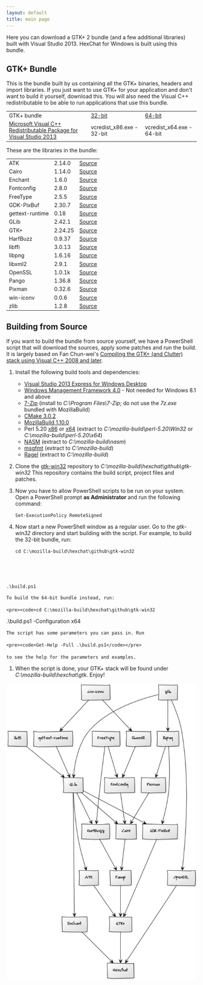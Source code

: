 ```yaml
---
layout: default
title: main page
---
```


Here you can download a GTK+ 2 bundle (and a few additional libraries) built with Visual Studio 2013. HexChat for Windows is built using this bundle.


## GTK+ Bundle

This is the bundle built by us containing all the GTK+ binaries, headers and import libraries. If you just want to use GTK+ for your application and don't want to build it yourself, download this. You will also need the Visual C++ redistributable to be able to run applications that use this bundle.

<table>
    <tr>
        <td>GTK+ bundle</td>
        <td><a href="http://dl.hexchat.net/gtk-win32/vc12/x86/gtk-Win32.7z">32-bit</a></td>
        <td><a href="http://dl.hexchat.net/gtk-win32/vc12/x64/gtk-x64.7z">64-bit</a></td>
    </tr>
    <tr>
        <td><a href="http://www.microsoft.com/en-us/download/details.aspx?id=40784">Microsoft Visual C++ Redistributable Package for Visual Studio 2013</a></td>
        <td>vcredist_x86.exe - 32-bit</a></td>
        <td>vcredist_x64.exe - 64-bit</a></td>
    </tr>
</table>

These are the libraries in the bundle:

<table>
    <tr>
        <td>ATK</td>
        <td>2.14.0</td>
        <td><a href="http://dl.hexchat.net/gtk-win32/src/atk-2.14.0.7z">Source</a></td>
    </tr>
    <tr>
        <td>Cairo</td>
        <td>1.14.0</td>
        <td><a href="http://dl.hexchat.net/gtk-win32/src/cairo-1.14.0.7z">Source</a></td>
    </tr>
    <tr>
        <td>Enchant</td>
        <td>1.6.0</td>
        <td><a href="http://dl.hexchat.net/gtk-win32/src/enchant-1.6.0.7z">Source</a></td>
    </tr>
    <tr>
        <td>Fontconfig</td>
        <td>2.8.0</td>
        <td><a href="http://dl.hexchat.net/gtk-win32/src/fontconfig-2.8.0.7z">Source</a></td>
    </tr>
    <tr>
        <td>FreeType</td>
        <td>2.5.5</td>
        <td><a href="http://dl.hexchat.net/gtk-win32/src/freetype-2.5.5.7z">Source</a></td>
    </tr>
    <tr>
        <td>GDK-PixBuf</td>
        <td>2.30.7</td>
        <td><a href="http://dl.hexchat.net/gtk-win32/src/gdk-pixbuf-2.30.7.7z">Source</a></td>
    </tr>
    <tr>
        <td>gettext-runtime</td>
        <td>0.18</td>
        <td><a href="http://dl.hexchat.net/gtk-win32/src/gettext-runtime-0.18.7z">Source</a></td>
    </tr>
    <tr>
        <td>GLib</td>
        <td>2.42.1</td>
        <td><a href="http://dl.hexchat.net/gtk-win32/src/glib-2.42.1.7z">Source</a></td>
    </tr>
    <tr>
        <td>GTK+</td>
        <td>2.24.25</td>
        <td><a href="http://dl.hexchat.net/gtk-win32/src/gtk-2.24.25.7z">Source</a></td>
    </tr>
    <tr>
        <td>HarfBuzz</td>
        <td>0.9.37</td>
        <td><a href="http://dl.hexchat.net/gtk-win32/src/harfbuzz-0.9.37.7z">Source</a></td>
    </tr>
    <tr>
        <td>libffi</td>
        <td>3.0.13</td>
        <td><a href="http://dl.hexchat.net/gtk-win32/src/libffi-3.0.13.7z">Source</a></td>
    </tr>
    <tr>
        <td>libpng</td>
        <td>1.6.16</td>
        <td><a href="http://dl.hexchat.net/gtk-win32/src/libpng-1.6.16.7z">Source</a></td>
    </tr>
    <tr>
        <td>libxml2</td>
        <td>2.9.1</td>
        <td><a href="http://dl.hexchat.net/gtk-win32/src/libxml2-2.9.1.7z">Source</a></td>
    </tr>
    <tr>
        <td>OpenSSL</td>
        <td>1.0.1k</td>
        <td><a href="http://dl.hexchat.net/gtk-win32/src/openssl-1.0.1k.7z">Source</a></td>
    </tr>
    <tr>
        <td>Pango</td>
        <td>1.36.8</td>
        <td><a href="http://dl.hexchat.net/gtk-win32/src/pango-1.36.8.7z">Source</a></td>
    </tr>
    <tr>
        <td>Pixman</td>
        <td>0.32.6</td>
        <td><a href="http://dl.hexchat.net/gtk-win32/src/pixman-0.32.6.7z">Source</a></td>
    </tr>
    <tr>
        <td>win-iconv</td>
        <td>0.0.6</td>
        <td><a href="http://dl.hexchat.net/gtk-win32/src/win-iconv-0.0.6.7z">Source</a></td>
    </tr>
    <tr>
        <td>zlib</td>
        <td>1.2.8</td>
        <td><a href="http://dl.hexchat.net/gtk-win32/src/zlib-1.2.8.7z">Source</a></td>
    </tr>
</table>


## Building from Source

If you want to build the bundle from source yourself, we have a PowerShell script that will download the sources, apply some patches and run the build. It is largely based on Fan Chun-wei's [Compiling the GTK+ (and Clutter) stack using Visual C++ 2008 and later](https://wiki.gnome.org/action/show/Projects/GTK+/Win32/MSVCCompilationOfGTKStack).

1. Install the following build tools and dependencies:

    * [Visual Studio 2013 Express for Windows Desktop](http://www.microsoft.com/visualstudio/eng/2013-downloads#d-2013-express)
    * [Windows Management Framework 4.0](http://www.microsoft.com/en-us/download/details.aspx?id=40855) - Not needed for Windows 8.1 and above
    * [7-Zip](http://www.7-zip.org/download.html) (install to _C:\Program Files\7-Zip_; do not use the _7z.exe_ bundled with MozillaBuild)
    * [CMake 3.0.2](http://www.cmake.org/cmake/resources/software.html)
    * [MozillaBuild 1.10.0](http://ftp.mozilla.org/pub/mozilla.org/mozilla/libraries/win32/)
    * Perl 5.20 [x86](http://dl.hexchat.net/misc/perl/perl-5.20.0-x86.7z) or [x64](http://dl.hexchat.net/misc/perl/perl-5.20.0-x64.7z) (extract to _C:\mozilla-build\perl-5.20\Win32_ or _C:\mozilla-build\perl-5.20\x64_)
    * [NASM](http://www.nasm.us/pub/nasm/releasebuilds/?C=M;O=D) (extract to _C:\mozilla-build\nasm_)
    * [msgfmt](http://dl.hexchat.net/gtk-win32/msgfmt-0.18.1.7z) (extract to _C:\mozilla-build_)
    * [Ragel](http://dl.hexchat.net/gtk-win32/ragel-6.8.7z) (extract to _C:\mozilla-build_)

1. Clone the [gtk-win32](https://github.com/hexchat/gtk-win32) repository to _C:\mozilla-build\hexchat\github\gtk-win32_ This repository contains the build script, project files and patches.

1. Now you have to allow PowerShell scripts to be run on your system. Open a PowerShell prompt **as Administrator** and run the following command:

    <pre><code>Set-ExecutionPolicy RemoteSigned</code></pre>

1. Now start a new PowerShell window as a regular user. Go to the _gtk-win32_ directory and start building with the script. For example, to build the 32-bit bundle, run:

    <pre><code>cd C:\mozilla-build\hexchat\github\gtk-win32
.\build.ps1</code></pre>

    To build the 64-bit bundle instead, run:

    <pre><code>cd C:\mozilla-build\hexchat\github\gtk-win32
.\build.ps1 -Configuration x64</code></pre>

    The script has some parameters you can pass in. Run

    <pre><code>Get-Help -Full .\build.ps1</code></pre>

    to see the help for the parameters and examples.

1. When the script is done, your GTK+ stack will be found under _C:\mozilla-build\hexchat\gtk_. Enjoy!

<img class="depGraph" src="img/dependency-graph.png" alt="GTK+ dependency graph">
